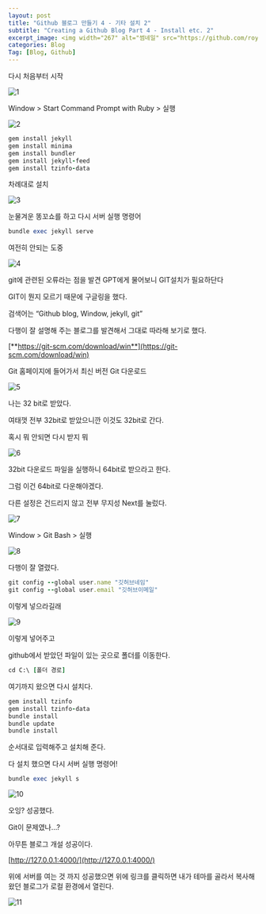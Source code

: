 ```yaml
---
layout: post
title: "Github 블로그 만들기 4 - 기타 설치 2"
subtitle: "Creating a Github Blog Part 4 - Install etc. 2"
excerpt_image: <img width="267" alt="썸네일" src="https://github.com/royder425/royder425.github.io/assets/155123794/ebb82319-adeb-423c-ba6d-ab82e3ea2c7c">
categories: Blog
Tag: [Blog, Github]
---
```


다시 처음부터 시작

![1](https://github.com/royder425/royder425.github.io/assets/155123794/e891da5b-da09-4cc0-9e26-ae6ea5fcb3b9)

Window > Start Command Prompt with Ruby > 실행

![2](https://github.com/royder425/royder425.github.io/assets/155123794/a9e7c7f1-7495-4bd8-abeb-fee0b340c5be)

```ruby
gem install jekyll
gem install minima
gem install bundler
gem install jekyll-feed
gem install tzinfo-data
```

차례대로 설치

![3](https://github.com/royder425/royder425.github.io/assets/155123794/1261d92c-58e1-4d25-bb1d-e02412a72ef9)

눈물겨운 똥꼬쇼를 하고 다시 서버 실행 명령어

```ruby
bundle exec jekyll serve
```

여전히 안되는 도중

![4](https://github.com/royder425/royder425.github.io/assets/155123794/533921ac-3899-463a-a200-6e653557649f)

git에 관련된 오류라는 점을 발견 GPT에게 물어보니 GIT설치가 필요하단다

GIT이 뭔지 모르기 때문에 구글링을 했다.

검색어는 “Github blog, Window, jekyll, git”

다행이 잘 설명해 주는 블로그를 발견해서 그대로 따라해 보기로 했다.

[**https://git-scm.com/download/win**](https://git-scm.com/download/win)

Git 홈페이지에 들어가서 최신 버전 Git 다운로드

![5](https://github.com/royder425/royder425.github.io/assets/155123794/c432c3f6-f83c-40d9-ace5-dcadb03388a2)

나는 32 bit로 받았다.

여태껏 전부 32bit로 받았으니깐 이것도 32bit로 간다.

혹시 뭐 안되면 다시 받지 뭐

![6](https://github.com/royder425/royder425.github.io/assets/155123794/719ae212-1c03-4638-b08b-4ee5c3e8e9d2)

32bit 다운로드 파일을 실행하니 64bit로 받으라고 한다.

그럼 이건 64bit로 다운해야겠다.

다른 설정은 건드리지 않고 전부 무지성 Next를 눌렀다.

![7](https://github.com/royder425/royder425.github.io/assets/155123794/e88553cf-12b4-426e-8e1e-eb636c63bbc7)

Window > Git Bash > 실행

![8](https://github.com/royder425/royder425.github.io/assets/155123794/26bf4531-34ca-4bc9-9626-3e1b3d3507cb)

다행이 잘 열렸다.

```ruby
git config --global user.name "깃허브네임"
git config --global user.email "깃허브이메일"
```

이렇게 넣으라길래 

![9](https://github.com/royder425/royder425.github.io/assets/155123794/c4efc90e-39f6-4abb-aba9-2552cea25986)

이렇게 넣어주고

github에서 받았던 파일이 있는 곳으로 폴더를 이동한다.

```ruby
cd C:\ [폴더 경로]
```

여기까지 왔으면 다시 설치다.

```ruby
gem install tzinfo
gem install tzinfo-data
bundle install
bundle update
bundle install
```

순서대로 입력해주고 설치해 준다.

다 설치 했으면 다시 서버 실행 명령어!

```ruby
bundle exec jekyll s
```

![10](https://github.com/royder425/royder425.github.io/assets/155123794/08ec5c55-437d-48fd-8e47-b448e9be3525)

오잉? 성공했다.

Git이 문제였나…?

아무튼 블로그 개설 성공이다.

[http://127.0.0.1:4000/](http://127.0.0.1:4000/)

위에 서버를 여는 것 까지 성공했으면 위에 링크를 클릭하면 내가 테마를 골라서 복사해 왔던 블로그가 로컬 환경에서 열린다.

![11](https://github.com/royder425/royder425.github.io/assets/155123794/bb5e1bff-51a9-4873-bf89-097ee8b60551)